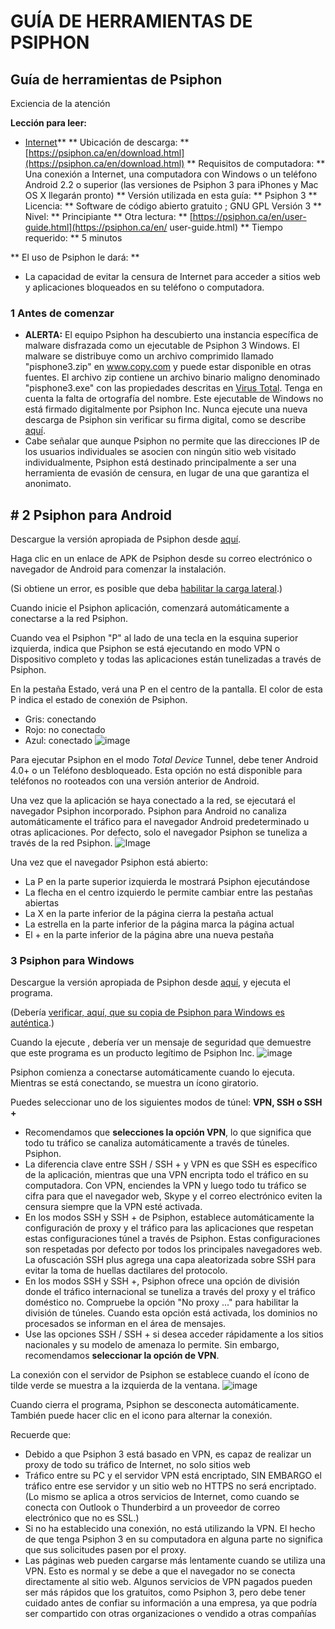 [Title]: # ()
[Order]: # (0)

# GUÍA DE HERRAMIENTAS DE PSIPHON

## Guía de herramientas de Psiphon
Exciencia de la atención

**Lección para leer:**
- [Internet](umbrella://lesson/the-internet)**
** Ubicación de descarga: ** [https://psiphon.ca/en/download.html](https://psiphon.ca/en/download.html)
** Requisitos de computadora: ** Una conexión a Internet, una computadora con Windows o un teléfono Android 2.2 o superior (las versiones de Psiphon 3 para iPhones y Mac OS X llegarán pronto)
** Versión utilizada en esta guía: ** Psiphon 3
** Licencia: ** Software de código abierto gratuito ; GNU GPL Versión 3
** Nivel: ** Principiante
** Otra lectura: ** [https://psiphon.ca/en/user-guide.html](https://psiphon.ca/en/ user-guide.html)
** Tiempo requerido: ** 5 minutos

** El uso de Psiphon le dará: **
- La capacidad de evitar la censura de Internet para acceder a sitios web y aplicaciones bloqueados en su teléfono o computadora.

### 1 Antes de comenzar

- **ALERTA:** El equipo Psiphon ha descubierto una instancia específica de malware disfrazada como un ejecutable de Psiphon 3 Windows. El malware se distribuye como un archivo comprimido llamado "pisphone3.zip" en www.copy.com y puede estar disponible en otras fuentes. El archivo zip contiene un archivo binario maligno denominado "pisphone3.exe" con las propiedades descritas en [Virus Total](https://www.virustotal.com/en/file/54201e181615c7eb18ee5a5ca3a0b7924cf3097ac5214fbee530741b6a6bc3da/analysis/1372262585/). Tenga en cuenta la falta de ortografía del nombre. Este ejecutable de Windows no está firmado digitalmente por Psiphon Inc. Nunca ejecute una nueva descarga de Psiphon sin verificar su firma digital, como se describe [aquí](https://psiphon.ca/en.html#is_my_psiphon_3_for_windows_authentic).
- Cabe señalar que aunque Psiphon no permite que las direcciones IP de los usuarios individuales se asocien con ningún sitio web visitado individualmente, Psiphon está destinado principalmente a ser una herramienta de evasión de censura, en lugar de una que garantiza el anonimato.

## # 2 Psiphon para Android

Descargue la versión apropiada de Psiphon desde [aquí](https://psiphon.ca/en/download.html).

Haga clic en un enlace de APK de Psiphon desde su correo electrónico o navegador de Android para comenzar la instalación.

(Si obtiene un error, es posible que deba [habilitar la carga lateral](https://psiphon.ca/en/faq.html#android-enable-sideloading).)

Cuando inicie el Psiphon aplicación, comenzará automáticamente a conectarse a la red Psiphon.

Cuando vea el Psiphon "P" al lado de una tecla en la esquina superior izquierda, indica que Psiphon se está ejecutando en modo VPN o Dispositivo completo y todas las aplicaciones están tunelizadas a través de Psiphon.

En la pestaña Estado, verá una P en el centro de la pantalla. El color de esta P indica el estado de conexión de Psiphon.
- Gris: conectando
- Rojo: no conectado
- Azul: conectado
![image](tool_psiphon1.png)

Para ejecutar Psiphon en el modo _Total Device_ Tunnel, debe tener Android 4.0+ o un Teléfono desbloqueado. Esta opción no está disponible para teléfonos no rooteados con una versión anterior de Android.

Una vez que la aplicación se haya conectado a la red, se ejecutará el navegador Psiphon incorporado. Psiphon para Android no canaliza automáticamente el tráfico para el navegador Android predeterminado u otras aplicaciones. Por defecto, solo el navegador Psiphon se tuneliza a través de la red Psiphon.
![Image](tool_psiphon2.png)

Una vez que el navegador Psiphon está abierto:
- La P en la parte superior izquierda le mostrará Psiphon ejecutándose
- La flecha en el centro izquierdo le permite cambiar entre las pestañas abiertas
- La X en la parte inferior de la página cierra la pestaña actual
- La estrella en la parte inferior de la página marca la página actual
- El + en la parte inferior de la página abre una nueva pestaña

### 3 Psiphon para Windows

Descargue la versión apropiada de Psiphon desde [aquí](https://psiphon.ca/en/download.html), y ejecuta el programa.

(Debería [verificar, aquí, que su copia de Psiphon para Windows es auténtica](https://psiphon.ca/en/faq.html#authentic-windows).)

Cuando la ejecute , debería ver un mensaje de seguridad que demuestre que este programa es un producto legítimo de Psiphon Inc.
![image](tool_psiphon3.png)

Psiphon comienza a conectarse automáticamente cuando lo ejecuta. Mientras se está conectando, se muestra un ícono giratorio.

Puedes seleccionar uno de los siguientes modos de túnel: **VPN, SSH o SSH +**

- Recomendamos que **selecciones la opción VPN**, lo que significa que todo tu tráfico se canaliza automáticamente a través de túneles. Psiphon.
- La diferencia clave entre SSH / SSH + y VPN es que SSH es específico de la aplicación, mientras que una VPN encripta todo el tráfico en su computadora. Con VPN, enciendes la VPN y luego todo tu tráfico se cifra para que el navegador web, Skype y el correo electrónico eviten la censura siempre que la VPN esté activada.
- En los modos SSH y SSH + de Psiphon, establece automáticamente la configuración de proxy y el tráfico para las aplicaciones que respetan estas configuraciones túnel a través de Psiphon. Estas configuraciones son respetadas por defecto por todos los principales navegadores web. La ofuscación SSH plus agrega una capa aleatorizada sobre SSH para evitar la toma de huellas dactilares del protocolo.
- En los modos SSH y SSH +, Psiphon ofrece una opción de división donde el tráfico internacional se tuneliza a través del proxy y el tráfico doméstico no. Compruebe la opción "No proxy ..." para habilitar la división de túneles. Cuando esta opción está activada, los dominios no procesados ​​se informan en el área de mensajes.
- Use las opciones SSH / SSH + si desea acceder rápidamente a los sitios nacionales y su modelo de amenaza lo permite. Sin embargo, recomendamos **seleccionar la opción de VPN**.

La conexión con el servidor de Psiphon se establece cuando el ícono de tilde verde se muestra a la izquierda de la ventana.
![image](tool_psiphon4.png)

Cuando cierra el programa, Psiphon se desconecta automáticamente. También puede hacer clic en el icono para alternar la conexión.

Recuerde que:
- Debido a que Psiphon 3 está basado en VPN, es capaz de realizar un proxy de todo su tráfico de Internet, no solo sitios web
- Tráfico entre su PC y el servidor VPN está encriptado, SIN EMBARGO el tráfico entre ese servidor y un sitio web no HTTPS no será encriptado. (Lo mismo se aplica a otros servicios de Internet, como cuando se conecta con Outlook o Thunderbird a un proveedor de correo electrónico que no es SSL.)
- Si no ha establecido una conexión, no está utilizando la VPN. El hecho de que tenga Psiphon 3 en su computadora en alguna parte no significa que sus solicitudes pasen por el proxy. 
- Las páginas web pueden cargarse más lentamente cuando se utiliza una VPN. Esto es normal y se debe a que el navegador no se conecta directamente al sitio web. Algunos servicios de VPN pagados pueden ser más rápidos que los gratuitos, como Psiphon 3, pero debe tener cuidado antes de confiar su información a una empresa, ya que podría ser compartido con otras organizaciones o vendido a otras compañías